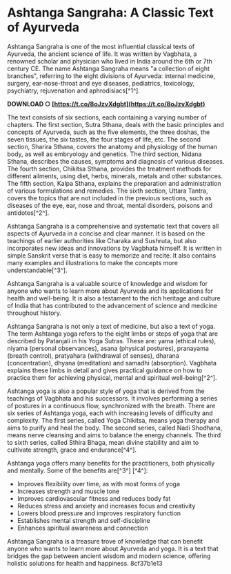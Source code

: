 # Ashtanga Sangraha: A Classic Text of Ayurveda
 
Ashtanga Sangraha is one of the most influential classical texts of Ayurveda, the ancient science of life. It was written by Vagbhata, a renowned scholar and physician who lived in India around the 6th or 7th century CE. The name Ashtanga Sangraha means "a collection of eight branches", referring to the eight divisions of Ayurveda: internal medicine, surgery, ear-nose-throat and eye diseases, pediatrics, toxicology, psychiatry, rejuvenation and aphrodisiacs[^1^].
 
**DOWNLOAD ○ [https://t.co/8oJzvXdgbt](https://t.co/8oJzvXdgbt)**


 
The text consists of six sections, each containing a varying number of chapters. The first section, Sutra Sthana, deals with the basic principles and concepts of Ayurveda, such as the five elements, the three doshas, the seven tissues, the six tastes, the four stages of life, etc. The second section, Sharira Sthana, covers the anatomy and physiology of the human body, as well as embryology and genetics. The third section, Nidana Sthana, describes the causes, symptoms and diagnosis of various diseases. The fourth section, Chikitsa Sthana, provides the treatment methods for different ailments, using diet, herbs, minerals, metals and other substances. The fifth section, Kalpa Sthana, explains the preparation and administration of various formulations and remedies. The sixth section, Uttara Tantra, covers the topics that are not included in the previous sections, such as diseases of the eye, ear, nose and throat, mental disorders, poisons and antidotes[^2^].
 
Ashtanga Sangraha is a comprehensive and systematic text that covers all aspects of Ayurveda in a concise and clear manner. It is based on the teachings of earlier authorities like Charaka and Sushruta, but also incorporates new ideas and innovations by Vagbhata himself. It is written in simple Sanskrit verse that is easy to memorize and recite. It also contains many examples and illustrations to make the concepts more understandable[^3^].
 
Ashtanga Sangraha is a valuable source of knowledge and wisdom for anyone who wants to learn more about Ayurveda and its applications for health and well-being. It is also a testament to the rich heritage and culture of India that has contributed to the advancement of science and medicine throughout history.
  
Ashtanga Sangraha is not only a text of medicine, but also a text of yoga. The term Ashtanga yoga refers to the eight limbs or steps of yoga that are described by Patanjali in his Yoga Sutras. These are: yama (ethical rules), niyama (personal observances), asana (physical postures), pranayama (breath control), pratyahara (withdrawal of senses), dharana (concentration), dhyana (meditation) and samadhi (absorption). Vagbhata explains these limbs in detail and gives practical guidance on how to practice them for achieving physical, mental and spiritual well-being[^2^].
 
Ashtanga yoga is also a popular style of yoga that is derived from the teachings of Vagbhata and his successors. It involves performing a series of postures in a continuous flow, synchronized with the breath. There are six series of Ashtanga yoga, each with increasing levels of difficulty and complexity. The first series, called Yoga Chikitsa, means yoga therapy and aims to purify and heal the body. The second series, called Nadi Shodhana, means nerve cleansing and aims to balance the energy channels. The third to sixth series, called Sthira Bhaga, mean divine stability and aim to cultivate strength, grace and endurance[^4^].
 
Ashtanga yoga offers many benefits for the practitioners, both physically and mentally. Some of the benefits are[^3^] [^4^]:
 
- Improves flexibility over time, as with most forms of yoga
- Increases strength and muscle tone
- Improves cardiovascular fitness and reduces body fat
- Reduces stress and anxiety and increases focus and creativity
- Lowers blood pressure and improves respiratory function
- Establishes mental strength and self-discipline
- Enhances spiritual awareness and connection

Ashtanga Sangraha is a treasure trove of knowledge that can benefit anyone who wants to learn more about Ayurveda and yoga. It is a text that bridges the gap between ancient wisdom and modern science, offering holistic solutions for health and happiness.
 8cf37b1e13
 

